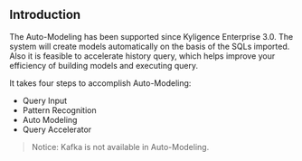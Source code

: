 ## Introduction

The Auto-Modeling has been supported since Kyligence Enterprise 3.0. The system will create models automatically on the basis of the SQLs imported. Also it is feasible to accelerate history query, which helps improve your efficiency of building models and executing query.

It takes four steps to accomplish Auto-Modeling:

- Query Input
- Pattern Recognition
- Auto Modeling
- Query Accelerator


> Notice: Kafka is not available in Auto-Modeling.

